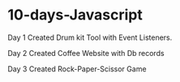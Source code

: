 # 10-days-Javascript

Day 1 
Created Drum kit Tool with Event Listeners.


Day 2
Created Coffee Website with Db records

Day 3
Created Rock-Paper-Scissor Game
